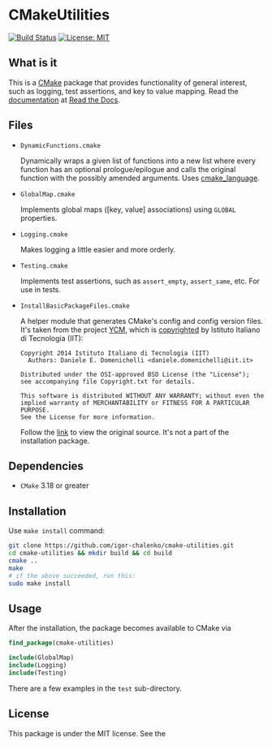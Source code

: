 # CMakeUtilities

[![Build Status](https://app.travis-ci.com/igor-chalenko/CMakeUtilities.svg?branch=master)](https://app.travis-ci.com/igor-chalenko/cmake-utilities)
[![License: MIT](https://img.shields.io/badge/License-MIT-yellow.svg)](https://opensource.org/licenses/MIT)

What is it
----------

This is a [CMake](https://cmake.org/) package that provides functionality of 
general interest, such as logging, test assertions, and key to value mapping.
Read the
[documentation](https://cmakeutilities.readthedocs.io/en/latest/index.html)
at [Read the Docs](https://readthedocs.io/).

Files
-----
* `DynamicFunctions.cmake`

  Dynamically wraps a given list of functions into a new list where every
  function has an optional prologue/epilogue and calls the original function
  with the possibly amended arguments. Uses
  [cmake_language](https://cmake.org/cmake/help/latest/command/cmake_language.html).

* `GlobalMap.cmake`

  Implements global maps ([key, value] associations) using `GLOBAL` properties.

* `Logging.cmake`

  Makes logging a little easier and more orderly.

* `Testing.cmake`

  Implements test assertions, such as `assert_empty`, `assert_same`, etc.
  For use in tests.

* `InstallBasicPackageFiles.cmake`

  A helper module that generates CMake's config and config version files.
  It's taken from the project [YCM](https://github.com/robotology/ycm),
  which is
  [copyrighted](https://github.com/robotology/ycm/blob/master/LICENSE)
  by Istituto Italiano di Tecnologia (IIT):

    ```
    Copyright 2014 Istituto Italiano di Tecnologia (IIT)
      Authors: Daniele E. Domenichelli <daniele.domenichelli@iit.it>

    Distributed under the OSI-approved BSD License (the "License");
    see accompanying file Copyright.txt for details.

    This software is distributed WITHOUT ANY WARRANTY; without even the
    implied warranty of MERCHANTABILITY or FITNESS FOR A PARTICULAR PURPOSE.
    See the License for more information.
    ```

  Follow the
  [link](https://github.com/robotology/ycm/blob/master/modules/InstallBasicPackageFiles.cmake)
  to view the original source. It's not a part of the installation package.

Dependencies
------------
 - `CMake` 3.18 or greater

Installation
------------
Use `make install` command:

```bash
git clone https://github.com/igor-chalenko/cmake-utilities.git
cd cmake-utilities && mkdir build && cd build
cmake ..
make
# if the above succeeded, run this:
sudo make install
```

Usage
-----

After the installation, the package becomes available to CMake via
```cmake
find_package(cmake-utilities)

include(GlobalMap)
include(Logging)
include(Testing)
```

There are a few examples in the `test` sub-directory.

License
-------

This package is under the MIT license. See the 
